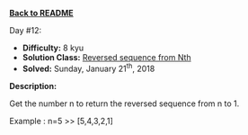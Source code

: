 ﻿<a href=https://github.com/hlais/Kata---a---Day><b>Back to README</b><a>

Day #12: 

* <b>Difficulty:</b> 8 kyu
* <b>Solution Class:</b> [Reversed sequence from Nth](Reversed%20Sequence.cs)
* <b>Solved:</b> Sunday, January 21<sup>th</sup>, 2018

<b>Description:</b>

Get the number n to return the reversed sequence from n to 1.

Example : n=5 >> [5,4,3,2,1]

